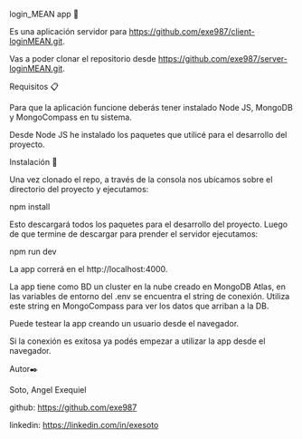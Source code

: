 login_MEAN app 🚀

Es una aplicación servidor para  https://github.com/exe987/client-loginMEAN.git.

Vas a poder clonar el repositorio desde https://github.com/exe987/server-loginMEAN.git.

Requisitos 📋

Para que la aplicación funcione deberás tener instalado Node JS, MongoDB y MongoCompass en tu sistema.

Desde Node JS he instalado los paquetes que utilicé para el desarrollo del proyecto.

Instalación 🔧

Una vez clonado el repo, a través de la consola nos ubicamos sobre el directorio del proyecto y ejecutamos:

npm install

Esto descargará todos los paquetes para el desarrollo del proyecto. Luego de que termine de descargar para prender el servidor ejecutamos:

npm run dev

La app correrá en el http://localhost:4000.

La app tiene como BD un cluster en la nube creado en MongoDB Atlas, en las variables de entorno del .env se encuentra el string de conexión. Utiliza este string en MongoCompass para ver los datos que arriban a la DB.

Puede testear la app creando un usuario desde el navegador.

Si la conexión es exitosa ya podés empezar a utilizar la app desde el navegador.

Autor✒️

Soto, Angel Exequiel

github: https://github.com/exe987

linkedin: https://linkedin.com/in/exesoto